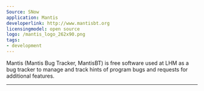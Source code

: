 ```yaml
---
Source: SNow
application: Mantis
developerlink: http://www.mantisbt.org
licensingmodel: open source
logo: /mantis_logo_262x90.png
tags:
- development
---
```

Mantis (Mantis Bug Tracker, MantisBT) is free software used at LHM as a bug tracker to manage and track hints of program bugs and requests for additional features.


---
